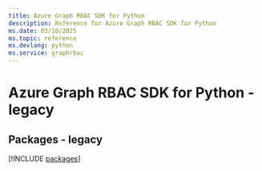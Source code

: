 ```yaml
---
title: Azure Graph RBAC SDK for Python
description: Reference for Azure Graph RBAC SDK for Python
ms.date: 03/10/2025
ms.topic: reference
ms.devlang: python
ms.service: graphrbac
---
```

# Azure Graph RBAC SDK for Python - legacy
## Packages - legacy
[!INCLUDE [packages](graph-rbac-index.md)]
